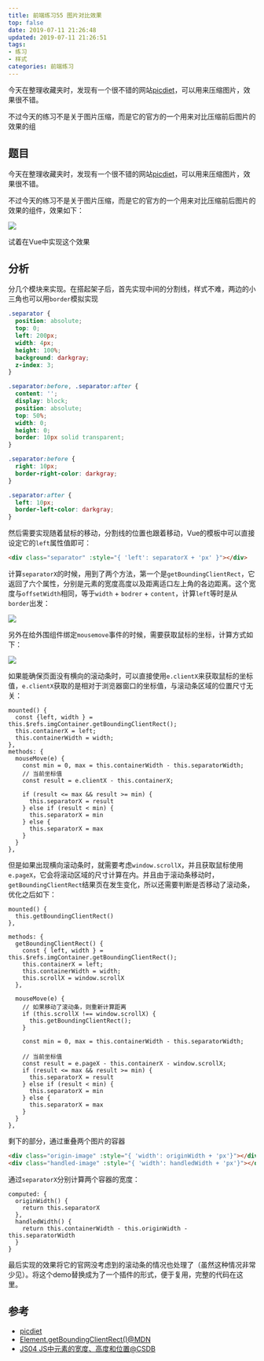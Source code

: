 ```yaml
---
title: 前端练习55 图片对比效果
top: false
date: 2019-07-11 21:26:48
updated: 2019-07-11 21:26:51
tags:
- 练习
- 样式
categories: 前端练习
---
```


今天在整理收藏夹时，发现有一个很不错的网站[picdiet](https://www.picdiet.com/zh-cn/)，可以用来压缩图片，效果很不错。

不过今天的练习不是关于图片压缩，而是它的官方的一个用来对比压缩前后图片的效果的组
<!-- more -->

## 题目

今天在整理收藏夹时，发现有一个很不错的网站[picdiet](https://www.picdiet.com/zh-cn/)，可以用来压缩图片，效果很不错。

不过今天的练习不是关于图片压缩，而是它的官方的一个用来对比压缩前后图片的效果的组件，效果如下：

![](http://image.oldzhou.cn/FnBhaFMGTU1m0auwSSMEl2QENN-m)

试着在Vue中实现这个效果

## 分析

分几个模块来实现。在搭起架子后，首先实现中间的分割线，样式不难，两边的小三角也可以用`border`模拟实现

```CSS
.separator {
  position: absolute;
  top: 0;
  left: 200px;
  width: 4px;
  height: 100%;
  background: darkgray;
  z-index: 3;
}

.separator:before, .separator:after {
  content: '';
  display: block;
  position: absolute;
  top: 50%;
  width: 0;
  height: 0;
  border: 10px solid transparent;
}

.separator:before {
  right: 10px;
  border-right-color: darkgray;
}

.separator:after {
  left: 10px;
  border-left-color: darkgray;
}
```

然后需要实现随着鼠标的移动，分割线的位置也跟着移动，Vue的模板中可以直接设定它的`left`属性值即可：

```HTML
<div class="separator" :style="{ 'left': separatorX + 'px' }"></div>
```

计算`separatorX`的时候，用到了两个方法，第一个是`getBoundingClientRect`，它返回了六个属性，分别是元素的宽度高度以及距离适口左上角的各边距离。这个宽度与`offsetWidth`相同，等于`width` + `bodrer` + `content`，计算`left`等时是从`border`出发：

![](http://image.oldzhou.cn/18-12-8/29482559.jpg)

另外在给外围组件绑定`mousemove`事件的时候，需要获取鼠标的坐标，计算方式如下：

![](http://image.oldzhou.cn/FiqXSYI3P6BcO3tSNWMdmEsBTVho)

如果能确保页面没有横向的滚动条时，可以直接使用`e.clientX`来获取鼠标的坐标值，`e.clientX`获取的是相对于浏览器窗口的坐标值，与滚动条区域的位置尺寸无关：

```JS
mounted() {
  const {left, width } = this.$refs.imgContainer.getBoundingClientRect();
  this.containerX = left;
  this.containerWidth = width;
},
methods: {
  mouseMove(e) {
    const min = 0, max = this.containerWidth - this.separatorWidth;
    // 当前坐标值
    const result = e.clientX - this.containerX;
    
    if (result <= max && result >= min) {
      this.separatorX = result
    } else if (result < min) {
      this.separatorX = min
    } else {
      this.separatorX = max
    }
  }
},
```
但是如果出现横向滚动条时，就需要考虑`window.scrollX`，并且获取鼠标使用`e.pageX`，它会将滚动区域的尺寸计算在内。并且由于滚动条移动时，`getBoundingClientRect`结果页在发生变化，所以还需要判断是否移动了滚动条，优化之后如下：

```JS
mounted() {
  this.getBoundingClientRect()
},

methods: {
  getBoundingClientRect() {
    const { left, width } = this.$refs.imgContainer.getBoundingClientRect();
    this.containerX = left;
    this.containerWidth = width;
    this.scrollX = window.scrollX
  },
  
  mouseMove(e) {
    // 如果移动了滚动条，则重新计算距离
    if (this.scrollX !== window.scrollX) {
      this.getBoundingClientRect();
    }
    
    const min = 0, max = this.containerWidth - this.separatorWidth;
    
    // 当前坐标值
    const result = e.pageX - this.containerX - window.scrollX;
    if (result <= max && result >= min) {
      this.separatorX = result
    } else if (result < min) {
      this.separatorX = min
    } else {
      this.separatorX = max
    }
  }
},
```
剩下的部分，通过重叠两个图片的容器

```HTML
<div class="origin-image" :style="{ 'width': originWidth + 'px'}"></div>
<div class="handled-image" :style="{ 'width': handledWidth + 'px'}"></div>
```

通过`separatorX`分别计算两个容器的宽度：

```JS
computed: {
  originWidth() {
    return this.separatorX
  },
  handledWidth() {
    return this.containerWidth - this.originWidth - this.separatorWidth
  }
}
```

最后实现的效果将它的官网没考虑到的滚动条的情况也处理了（虽然这种情况非常少见）。将这个demo替换成为了一个插件的形式，便于复用，完整的代码在这里。

## 参考

- [picdiet](https://www.picdiet.com/zh-tw)
- [Element.getBoundingClientRect()@MDN](https://developer.mozilla.org/zh-CN/docs/Web/API/Element/getBoundingClientRect)
- [JS04 JS中元素的宽度、高度和位置@CSDB](https://blog.csdn.net/duola8789/article/details/79112993)
